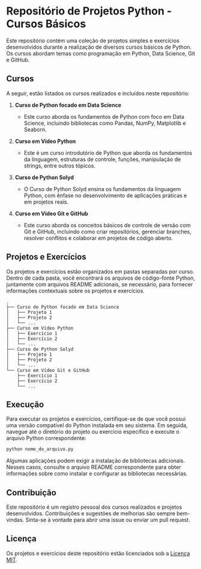 # Repositório de Projetos Python - Cursos Básicos

Este repositório contém uma coleção de projetos simples e exercícios desenvolvidos durante a realização de diversos cursos básicos de Python. Os cursos abordam temas como programação em Python, Data Science, Git e GitHub.

## Cursos

A seguir, estão listados os cursos realizados e incluídos neste repositório:

1. **Curso de Python focado em Data Science**
    - Este curso aborda os fundamentos de Python com foco em Data Science, incluindo bibliotecas como Pandas, NumPy, Matplotlib e Seaborn.

2. **Curso em Vídeo Python**
    - Este é um curso introdutório de Python que aborda os fundamentos da linguagem, estruturas de controle, funções, manipulação de strings, entre outros tópicos.

3. **Curso de Python Solyd**
    - O Curso de Python Solyd ensina os fundamentos da linguagem Python, com ênfase no desenvolvimento de aplicações práticas e em projetos reais.

4. **Curso em Vídeo Git e GitHub**
    - Este curso aborda os conceitos básicos de controle de versão com Git e GitHub, incluindo como criar repositórios, gerenciar branches, resolver conflitos e colaborar em projetos de código aberto.

## Projetos e Exercícios

Os projetos e exercícios estão organizados em pastas separadas por curso. Dentro de cada pasta, você encontrará os arquivos de código-fonte Python, juntamente com arquivos README adicionais, se necessário, para fornecer informações contextuais sobre os projetos e exercícios.

```
.
├── Curso de Python focado em Data Science
│   ├── Projeto 1
│   ├── Projeto 2
│   └── ...
├── Curso em Vídeo Python
│   ├── Exercício 1
│   ├── Exercício 2
│   └── ...
├── Curso de Python Solyd
│   ├── Projeto 1
│   ├── Projeto 2
│   └── ...
└── Curso em Vídeo Git e GitHub
    ├── Exercício 1
    ├── Exercício 2
    └── ...
```

## Execução

Para executar os projetos e exercícios, certifique-se de que você possui uma versão compatível do Python instalada em seu sistema. Em seguida, navegue até o diretório do projeto ou exercício específico e execute o arquivo Python correspondente:

```bash
python nome_do_arquivo.py
```

Algumas aplicações podem exigir a instalação de bibliotecas adicionais. Nesses casos, consulte o arquivo README correspondente para obter informações sobre como instalar e configurar as bibliotecas necessárias.

## Contribuição

Este repositório é um registro pessoal dos cursos realizados e projetos desenvolvidos. Contribuições e sugestões de melhorias são sempre bem-vindas. Sinta-se à vontade para abrir uma issue ou enviar um pull request.

## Licença

Os projetos e exercícios deste repositório estão licenciados sob a [Licença MIT](LICENSE).

